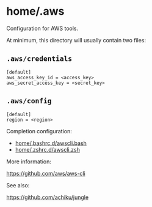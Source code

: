 # home/.aws

Configuration for AWS tools.

At minimum, this directory will usually contain two files:

## `.aws/credentials`

```
[default]
aws_access_key_id = <access_key>
aws_secret_access_key = <secret_key>
```

## `.aws/config`

```
[default]
region = <region>
```

Completion configuration:

- [home/.bashrc.d/awscli.bash](../.bashrc.d/awscli.bash)
- [home/.zshrc.d/awscli.zsh](../.zshrc.d/awscli.zsh)

More information:

https://github.com/aws/aws-cli

See also:

https://github.com/achiku/jungle
